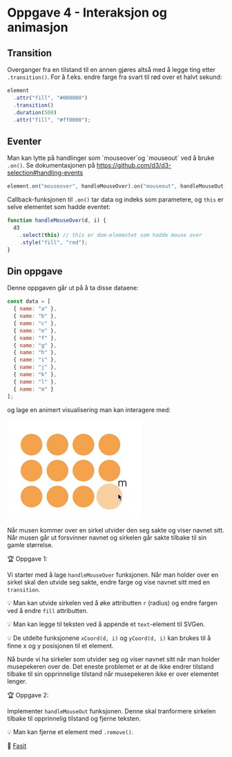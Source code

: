 # Oppgave 4 - Interaksjon og animasjon

## Transition

Overganger fra en tilstand til en annen gjøres altså med å legge ting etter `.transition()`. For å f.eks. endre farge fra svart til rød over et halvt sekund:

```javascript
element
  .attr("fill", "#000000")
  .transition()
  .duration(500)
  .attr("fill", "#ff0000");
```

## Eventer

Man kan lytte på handlinger som ´mouseover´og ´mouseout´ ved å bruke `.on()`. Se dokumentasjonen på https://github.com/d3/d3-selection#handling-events

```javascript
element.on("mouseover", handleMouseOver).on("mouseout", handleMouseOut);
```

Callback-funksjonen til `.on()` tar data og indeks som parametere, og `this` er selve elementet som hadde eventet:

```javascript
function handleMouseOver(d, i) {
  d3
    .select(this) // this er dom-elementet som hadde mouse over
    .style("fill", "red");
}
```

## Din oppgave

Denne oppgaven går ut på å ta disse dataene:

```javascript
const data = [
  { name: "a" },
  { name: "b" },
  { name: "c" },
  { name: "e" },
  { name: "f" },
  { name: "g" },
  { name: "h" },
  { name: "i" },
  { name: "j" },
  { name: "k" },
  { name: "l" },
  { name: "m" }
];
```

og lage en animert visualisering man kan interagere med:

![Resultat interaction animation](../../img/3-interaction-animation.gif)

Når musen kommer over en sirkel utvider den seg sakte og viser navnet sitt. Når musen går ut forsvinner navnet og sirkelen går sakte tilbake til sin gamle størrelse.

:trophy: Oppgave 1: 

Vi starter med å lage `handleMouseOver` funksjonen. Når man holder over en sirkel skal den utvide seg sakte, endre farge og vise navnet sitt med en `transition`.

:bulb: Man kan utvide sirkelen ved å øke attributten `r` (radius) og endre fargen ved å endre `fill` attributten.

:bulb: Man kan legge til teksten ved å appende et `text`-element til SVGen.

:bulb: De utdelte funksjonene `xCoord(d, i)` og `yCoord(d, i)` kan brukes til å finne x og y posisjonen til et element.


Nå burde vi ha sirkeler som utvider seg og viser navnet sitt når man holder musepekeren over de. Det eneste problemet er at de ikke endrer tilstand tilbake til sin opprinnelige tilstand når musepekeren ikke er over elementet lenger.

:trophy: Oppgave 2: 

Implementer `handleMouseOut` funksjonen. Denne skal tranformere sirkelen tilbake til opprinnelig tilstand og fjerne teksten. 

:bulb: Man kan fjerne et element med `.remove()`.


:school_satchel: [Fasit](https://github.com/bekk/intro-til-d3/blob/master/oppgaver/3-interaction-animation/src/fasit.js)

